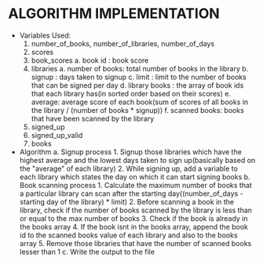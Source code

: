 # ALGORITHM IMPLEMENTATION
- Variables Used:
	1. number_of_books, number_of_libraries, number_of_days
	2. scores
	3. book_scores
		a. book id : book score
	4. libraries
		a. number of books: total number of books in the library
		b. signup : days taken to signup
		c. limit : limit to the number of books that can be signed per day
		d. library books : the array of book ids that each library has(in sorted order based on their scores)
		e. average: average score of each book(sum of scores of all books in the library /  (number of books * signup)) 
		f. scanned books: books that have been scanned by the library
	5. signed_up
	6. signed_up_valid
	7. books
- Algorithm
	a. Signup process
		1. Signup those libraries which have the highest average and the lowest days taken to sign up(basically based on the "average" of each library)
		2. While signing up, add a variable to each library which states the day on which it can start signing books
	b. Book scanning process
		1. Calculate the maximum number of books that a particular library can scan after the starting day((number_of_days - starting day of the library) * limit)
		2. Before scanning a book in the library, check if the number of books scanned by the library is less than or equal to the max number of books
		3. Check if the book is already in the books array
		4. If the book isnt in the books array, append the book id to the scanned books value of each library and also to the books array
		5. Remove those libraries that have the number of scanned books lesser than 1
	c. Write the output to the file